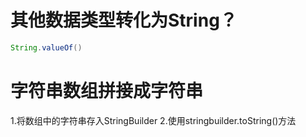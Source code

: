 # 其他数据类型转化为String？
```java
String.valueOf()
```


# 字符串数组拼接成字符串
1.将数组中的字符串存入StringBuilder
2.使用stringbuilder.toString()方法

